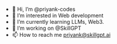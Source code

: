 - 👋 Hi, I’m @priyank-codes
- 👀 I’m interested in Web development
- 🌱 I’m currently learning LLMs, Web3.
- 💞️ I’m working on @SkillGPT
- 📫 How to reach me priyank@skillgpt.ai

<!---
priyank-codes/priyank-codes is a ✨ special ✨ repository because its `README.md` (this file) appears on your GitHub profile.
You can click the Preview link to take a look at your changes.
--->
